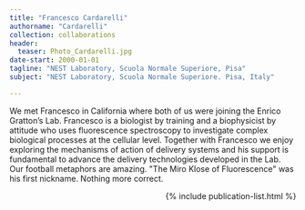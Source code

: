 ```yaml
---
title: "Francesco Cardarelli"
authorname: "Cardarelli"
collection: collaborations
header:
  teaser: Photo_Cardarelli.jpg
date-start: 2000-01-01
tagline: "NEST Laboratory, Scuola Normale Superiore, Pisa"
subject: "NEST Laboratory, Scuola Normale Superiore. Pisa, Italy"

---
```


<p align= "justify">

We met Francesco in California where both of us were joining the Enrico Gratton’s Lab. Francesco is a biologist by training and a biophysicist by attitude who uses fluorescence spectroscopy to investigate complex biological processes at the cellular level. Together with Francesco we enjoy exploring the mechanisms of action of delivery systems and his support is fundamental to advance the delivery technologies developed in the Lab. Our football metaphors are amazing. "The Miro Klose of Fluorescence" was his first nickname. Nothing more correct.

<div style="text-align: right"> 

{% include publication-list.html %}

